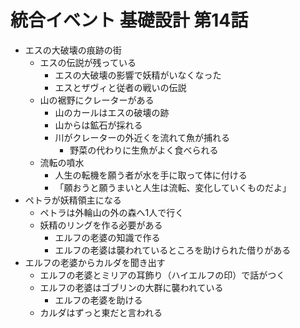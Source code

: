 # 統合イベント 基礎設計 第14話
- エスの大破壊の痕跡の街
  - エスの伝説が残っている
    - エスの大破壊の影響で妖精がいなくなった
    - エスとザヴィと従者の戦いの伝説　
  - 山の裾野にクレーターがある
    - 山のカールはエスの破壊の跡
    - 山からは鉱石が採れる
    - 川がクレーターの外近くを流れて魚が捕れる
      - 野菜の代わりに生魚がよく食べられる
  - 流転の噴水
    - 人生の転機を願う者が水を手に取って体に付ける
    - 「願おうと願うまいと人生は流転、変化していくものだよ」
- ペトラが妖精領主になる
  - ペトラは外輪山の外の森へ1人で行く
  - 妖精のリングを作る必要がある
    - エルフの老婆の知識で作る
    - エルフの老婆は襲われているところを助けられた借りがある
- エルフの老婆からカルダを聞き出す
  - エルフの老婆とミリアの耳飾り（ハイエルフの印）で話がつく
  - エルフの老婆はゴブリンの大群に襲われている
    - エルフの老婆を助ける
  - カルダはずっと東だと言われる
